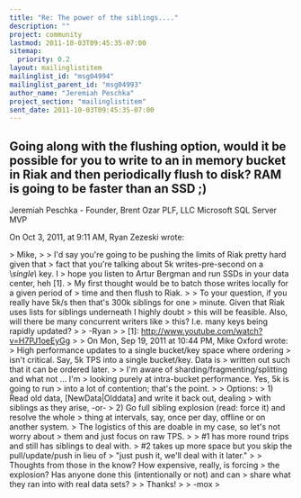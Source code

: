 ```yaml
---
title: "Re: The power of the siblings...."
description: ""
project: community
lastmod: 2011-10-03T09:45:35-07:00
sitemap:
  priority: 0.2
layout: mailinglistitem
mailinglist_id: "msg04994"
mailinglist_parent_id: "msg04993"
author_name: "Jeremiah Peschka"
project_section: "mailinglistitem"
sent_date: 2011-10-03T09:45:35-07:00
---
```



Going along with the flushing option, would it be possible for you to write to 
an in memory bucket in Riak and then periodically flush to disk? RAM is going 
to be faster than an SSD ;) 
---
Jeremiah Peschka - Founder, Brent Ozar PLF, LLC
Microsoft SQL Server MVP

On Oct 3, 2011, at 9:11 AM, Ryan Zezeski wrote:

&gt; Mike,
&gt; 
&gt; I'd say you're going to be pushing the limits of Riak pretty hard given that 
&gt; fact that you're talking about 5k writes-pre-second on a \\_single\\_ key. I 
&gt; hope you listen to Artur Bergman and run SSDs in your data center, heh [1]. 
&gt; My first thought would be to batch those writes locally for a given period of 
&gt; time and then flush to Riak.
&gt; 
&gt; To your question, if you really have 5k/s then that's 300k siblings for one 
&gt; minute. Given that Riak uses lists for siblings underneath I highly doubt 
&gt; this will be feasible. Also, will there be many concurrent writers like 
&gt; this? I.e. many keys being rapidly updated?
&gt; 
&gt; -Ryan
&gt; 
&gt; [1]: http://www.youtube.com/watch?v=H7PJ1oeEyGg
&gt; 
&gt; On Mon, Sep 19, 2011 at 10:44 PM, Mike Oxford  wrote:
&gt; High performance updates to a single bucket/key space where ordering
&gt; isn't critical. Say, 5k TPS into a single bucket/key. Data is
&gt; written out such that it can be ordered later.
&gt; 
&gt; I'm aware of sharding/fragmenting/splitting and what not ... I'm
&gt; looking purely at intra-bucket performance. Yes, 5k is going to run
&gt; into a lot of contention; that's the point.
&gt; 
&gt; Options:
&gt; 1) Read old data, [NewData|Olddata] and write it back out, dealing
&gt; with siblings as they arise, -or-
&gt; 2) Go full sibling explosion (read: force it) and resolve the whole
&gt; thing at intervals, say, once per day, offline or on another system.
&gt; The logistics of this are doable in my case, so let's not worry about
&gt; them and just focus on raw TPS.
&gt; 
&gt; #1 has more round trips and still has siblings to deal with.
&gt; #2 takes up more space but you skip the pull/update/push in lieu of
&gt; "just push it, we'll deal with it later."
&gt; 
&gt; Thoughts from those in the know? How expensive, really, is forcing
&gt; the explosion? Has anyone done this (intentionally or not) and can
&gt; share what they ran into with real data sets?
&gt; 
&gt; Thanks!
&gt; 
&gt; -mox
&gt; 
 
